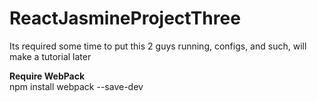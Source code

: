 # ReactJasmineProjectThree
Its required some time to put this 2 guys running, configs, and such, will make a tutorial later

<strong>Require WebPack</strong>
<br />
npm install webpack --save-dev
